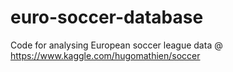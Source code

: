 # euro-soccer-database
Code for analysing European soccer league data @ https://www.kaggle.com/hugomathien/soccer
